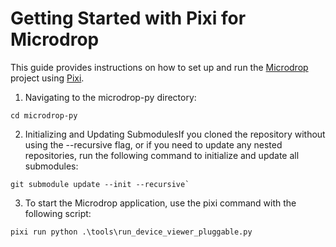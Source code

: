 # Getting Started with Pixi for Microdrop

This guide provides instructions on how to set up and run the [Microdrop](https://github.com/Blue-Ocean-Technologies-Inc/Microdrop) project using [Pixi](https://pixi.sh/dev/installation).

1. Navigating to the microdrop-py directory:

```shell
cd microdrop-py
```


2. Initializing and Updating SubmodulesIf you cloned the repository without using the --recursive flag, or if you need to update any nested repositories, run the following command to initialize and update all submodules:

```shell
git submodule update --init --recursive`
```
  

3. To start the Microdrop application, use the pixi command with the following script:

```shell
pixi run python .\tools\run_device_viewer_pluggable.py
```

